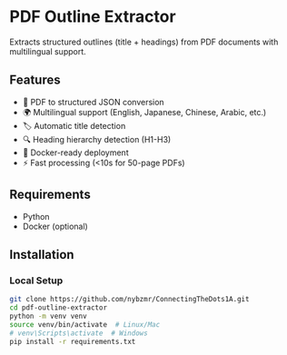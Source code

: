 # PDF Outline Extractor

Extracts structured outlines (title + headings) from PDF documents with multilingual support.

## Features

- 📄 PDF to structured JSON conversion
- 🌍 Multilingual support (English, Japanese, Chinese, Arabic, etc.)
- 🏷️ Automatic title detection
- 🔍 Heading hierarchy detection (H1-H3)
- 🐳 Docker-ready deployment
- ⚡ Fast processing (<10s for 50-page PDFs)

## Requirements

- Python
- Docker (optional)

## Installation

### Local Setup
```bash
git clone https://github.com/nybzmr/ConnectingTheDots1A.git
cd pdf-outline-extractor
python -m venv venv
source venv/bin/activate  # Linux/Mac
# venv\Scripts\activate  # Windows
pip install -r requirements.txt